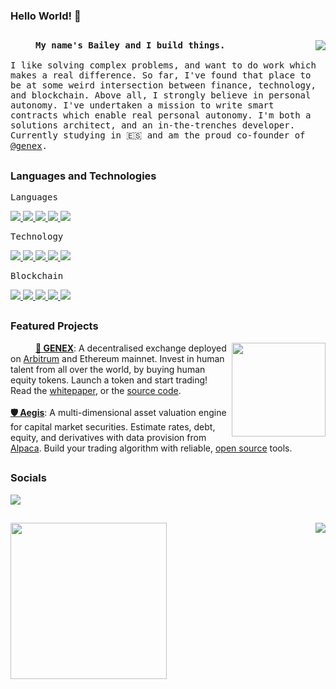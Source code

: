 ### Hello World! 👋

##

<img align="right" src="https://img.icons8.com/ios-filled/100/000000/weightlift.png"/>
<samp>
  <p align=”justify” style="text-indent:40px;">
    <b>My name's Bailey and I build things.</b>
    <br/>
    <br/>
    I like solving complex problems, and want to do work which makes a real difference. So far, I've found that place to be at some weird intersection between finance, technology, and blockchain. Above all, I strongly believe in personal autonomy. I've undertaken a mission to write smart contracts which enable real personal autonomy. I'm both a solutions architect, and an in-the-trenches developer. Currently studying in 🇪🇸 and am the proud co-founder of <a href="https://github.com/genex-tech">@genex</a>.
  </p>
</samp>

##

### **Languages and Technologies**
<samp>Languages</samp>
<div float="left">
  <a href="https://www.python.org/">
    <img src="https://img.icons8.com/ios-filled/50/000000/python.png"/>
  </a>

  <a href="https://docs.soliditylang.org/en/v0.8.16/">
    <img src="https://img.icons8.com/ios-filled/50/000000/solidity.png"/>
  </a>

  <a href="https://www.postgresql.org/">
    <img src="https://img.icons8.com/ios-filled/50/000000/postgreesql.png"/>
  </a>

  <a href="https://www.javascript.com/">
   <img src="https://img.icons8.com/ios-filled/50/000000/javascript.png"/>
  </a>

  <a href="https://go.dev/">
   <img src="https://img.icons8.com/ios-filled/50/000000/golang.png"/>
  </a>
</div>

<samp>Technology</samp>
<div float="left">
  <!-- git -->
  <a href="https://git-scm.com/">
   <img src="https://img.icons8.com/ios-filled/50/000000/git.png"/>
  </a>

  <!-- linux -->
  <a href="https://www.linux.org/">
   <img src="https://img.icons8.com/ios-filled/50/000000/linux.png"/>
  </a>

  <!-- nginx -->
  <a href="https://www.nginx.com/">
    <img src="https://img.icons8.com/color/50/000000/nginx.png"/>
  </a>

  <!-- msft azure -->
  <a href="https://portal.azure.com/">
    <img src="https://img.icons8.com/color/50/000000/azure-1.png"/>
  </a>

  <!-- gcp -->
  <a href="https://cloud.google.com"/>
    <img src="https://img.icons8.com/ios-filled/50/000000/google-cloud-platform.png"/>
  </a>
</div>

<samp>Blockchain</samp>
<div float="left">
  <!-- ethereum -->
  <a href="https://ethereum.org/en/">
    <img src="https://img.icons8.com/ios-filled/50/000000/ethereum.png"/>
  </a>

  <!-- arbi -->
  <a href="https://offchainlabs.com/">
    <img src="https://img.icons8.com/ios-filled/50/000000/dryclean-with-any-solvent.png"/>
  </a>

  <!-- node js-->
  <a href="https://nodejs.org/en/">
    <img src="https://img.icons8.com/windows/50/00000/node-js.png"/>
  </a>

  <!-- eth-Brownie -->
  <a href="https://eth-brownie.readthedocs.io/en/stable/">
    <img src="https://img.icons8.com/ios-filled/50/000000/confectionery.png"/>
  </a>
  
  <!-- ganache -->
  <a href="https://trufflesuite.com/ganache/">
    <img src="https://img.icons8.com/ios-filled/50/000000/sugar-cubes.png"/>
  </a>

</div>

##

### **Featured Projects**

<a href="https://genex.app" align="right">
  <img src="https://github.com/itchysnake/itchysnake/blob/master/rec/black_genex.gif" width="150" align="right"/>
</a>

<p align=”justify” style="text-indent:40px;"> 
  <a href="https://github.com/itchysnake/genex"><b>🌳 GENEX</b></a>: A decentralised exchange deployed on <a href="https://portal.arbitrum.one">Arbitrum</a> and Ethereum mainnet. Invest in human talent from all over the world, by buying human equity tokens. Launch a token and start trading! Read the <a href="https://genex.app/whitepaper">whitepaper</a>, or the <a href="https://github.com/itchysnake/genex">source code</a>.
  <br/><br/>
  <a href="https://github.com/itchysnake/aegis"><b>🛡 Aegis</b></a>: A multi-dimensional asset valuation engine for capital market securities. Estimate rates, debt, equity, and derivatives with data provision from <a href="https://alpaca.markets/">Alpaca</a>. Build your trading algorithm with reliable, <a href="https://github.com/itchysnake/aegis">open source</a> tools.
</p>

##

### **Socials**
<a href="https://www.linkedin.com/in/bailey-de-villiers/">
  <img src="https://img.icons8.com/ios-filled/50/000000/linkedin.png"/>
</a>

##

<img align="left" src="https://cdn.dribbble.com/users/2646423/screenshots/5507196/computer.gif" width="250">
<img align="right" src="https://github-readme-stats.vercel.app/api?username=itchysnake&show_icons=true"/>